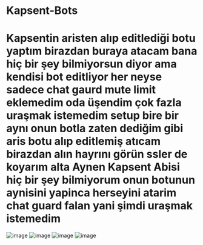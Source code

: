 # Kapsent-Bots

# Kapsentin aristen alıp editlediği botu yaptım birazdan buraya atacam bana hiç bir şey bilmiyorsun diyor ama kendisi bot editliyor her neyse sadece chat gaurd mute limit eklemedim oda üşendim çok fazla uraşmak istemedim setup bire bir aynı onun botla zaten dediğim gibi aris botu alıp editlemiş atıcam birazdan alın hayrını görün ssler de koyarım alta Aynen Kapsent Abisi hiç bir şey bilmiyorum onun botunun aynisini yapinca herseyini atarim chat guard falan yani şimdi uraşmak istemedim
![image](https://cdn.discordapp.com/attachments/1001567119344926740/1016679611154841690/setup_configi.png)
![image](https://cdn.discordapp.com/attachments/1001567119344926740/1016506602989305856/config.png)
![image](https://cdn.discordapp.com/attachments/1001567119344926740/1016681510201466890/say_kapsent.png)
![image](https://cdn.discordapp.com/attachments/1001567119344926740/1016678857056722974/kapsent_log_kurma.png)


